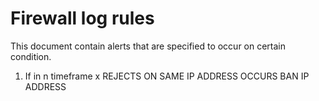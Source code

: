 # Firewall log rules

This document contain alerts that are specified to occur on certain condition.

1. If in n timeframe x REJECTS ON SAME IP ADDRESS OCCURS BAN IP ADDRESS
